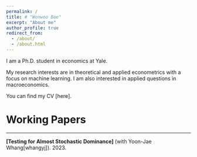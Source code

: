 ```yaml
---
permalink: /
title: # "Wonwoo Bae"
excerpt: "About me"
author_profile: true
redirect_from:
  - /about/
  - /about.html
---
```


I am a Ph.D. student in economics at Yale.

My research interests are in theoretical and applied econometrics with a focus on machine learning. I am also interested in applied questions in macroeconomics.

You can find my CV [here].

# Working Papers
- - -
**[Testing for Almost Stochastic Dominance]** (with Yoon-Jae Whang[whangyj]). 2023. <br/>
<!-- <small>><a href="#/" onclick="visib('ATSD')">>Abstract</a></small>

<div id="ATSD" style="display: none; text-align: justify; line-height: 1.2" ><small>
We propose a nonparametric test for the null hypothesis of almost stochastic dominance (ASD). The traditional stochastic dominance (SD) rule ranks distributions for <i>all</i> utility functions in a certain class, which can be restrictive in practice. To circumvent the limitation of the SD rule, Leshno and Levy (2002) developed the ASD rule that applies to <i>most</i> rather than <i>all</i> decision makers by eliminating economically pathological preferences. The ASD rule can be applied to many empirical economic problems including investment decisions and policy evaluations. Despite its usefulness, to the best of our knowledge, there has been no formal test of ASD available in the literature. In this paper, we propose an $L_{p}$-type test statistic based on empirical distribution functions and introduce bootstrap procedures to compute the critical values. We investigate the finite sample performance of the testing procedures by a set of Monte Carlo simulation experiments. We apply our test to compare return distributions of stocks and bonds over different investment horizons. The ASD tests support the popular practice of adjusting the portfolios of stocks and bonds based on the investment horizons.
</small><br><br/></div>

[here]:{{ site.baseurl }}{% link /files/CV_Wonwoo_Bae.pdf %}
[Testing for Almost Stochastic Dominance]:{{ site.baseurl }}{% link /files/ATSD_draft.pdf %}

[//]: This java script is the button to show abstract
<script>
 function visib(id) {
  var x = document.getElementById(id);
  if (x.style.display === "block") {
    x.style.display = "none";
  } else {
    x.style.display = "block";
  }
}
</script>

[//]:&emsp;<button onclick="visib('polariz')" class="btn btn--inverse btn--small">>Abstract</button> -->